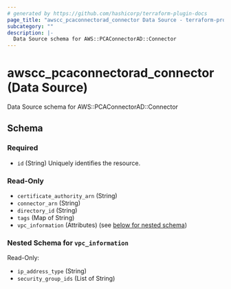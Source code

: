 ```yaml
---
# generated by https://github.com/hashicorp/terraform-plugin-docs
page_title: "awscc_pcaconnectorad_connector Data Source - terraform-provider-awscc"
subcategory: ""
description: |-
  Data Source schema for AWS::PCAConnectorAD::Connector
---
```


# awscc_pcaconnectorad_connector (Data Source)

Data Source schema for AWS::PCAConnectorAD::Connector



<!-- schema generated by tfplugindocs -->
## Schema

### Required

- `id` (String) Uniquely identifies the resource.

### Read-Only

- `certificate_authority_arn` (String)
- `connector_arn` (String)
- `directory_id` (String)
- `tags` (Map of String)
- `vpc_information` (Attributes) (see [below for nested schema](#nestedatt--vpc_information))

<a id="nestedatt--vpc_information"></a>
### Nested Schema for `vpc_information`

Read-Only:

- `ip_address_type` (String)
- `security_group_ids` (List of String)
